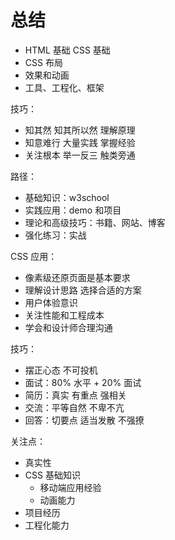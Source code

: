 # 总结

- HTML 基础 CSS 基础
- CSS 布局
- 效果和动画
- 工具、工程化、框架

技巧：

- 知其然 知其所以然 理解原理
- 知意难行 大量实践 掌握经验
- 关注根本 举一反三 触类旁通

路径：

- 基础知识：w3school
- 实践应用：demo 和项目
- 理论和高级技巧：书籍、网站、博客
- 强化练习：实战

CSS 应用：

- 像素级还原页面是基本要求
- 理解设计思路 选择合适的方案
- 用户体验意识
- 关注性能和工程成本
- 学会和设计师合理沟通

技巧：

- 摆正心态 不可投机
- 面试：80% 水平 + 20% 面试
- 简历：真实 有重点 强相关
- 交流：平等自然 不卑不亢
- 回答：切要点 适当发散 不强撩

关注点：

- 真实性
- CSS 基础知识
    - 移动端应用经验
    - 动画能力
- 项目经历
- 工程化能力
